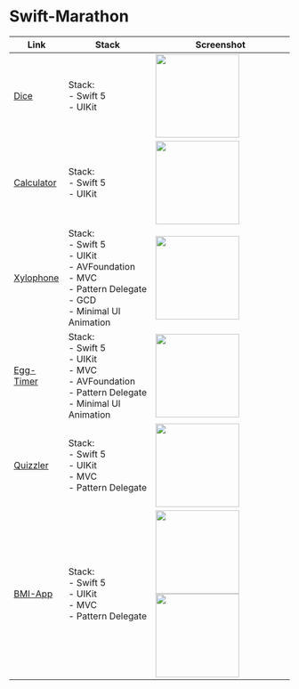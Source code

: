 # Swift-Marathon

| Link                                          | Stack                                                     | Screenshot                                    |
| --------------------------------------------- | --------------------------------------------------------- | ------------------------------------------------------- |
| [Dice](https://github.com/MaybeRT-rt/Dice)    |          Stack: <br>- Swift 5 <br>- UIKit               |        <img align="left" src="https://github.com/MaybeRT-rt/gif/blob/main/dice.png" width="150">                                                  |
| [Calculator](https://github.com/MaybeRT-rt/Calculator) | Stack: <br>- Swift 5 <br>- UIKit   | <img align="left" src="https://github.com/MaybeRT-rt/gif/blob/main/calc.png" width="150">                                                        |
| [Xylophone](https://github.com/MaybeRT-rt/Xylophone) | Stack: <br>- Swift 5 <br>- UIKit <br>- AVFoundation <br>- MVC <br>- Pattern Delegate <br>- GCD <br>- Minimal UI Animation | <img align="left" src="https://github.com/MaybeRT-rt/gif/blob/main/xylophone.png" width="150"> |
| [Egg-Timer](https://github.com/MaybeRT-rt/Egg-Timer) | Stack: <br>- Swift 5 <br>- UIKit <br>- MVC <br>- AVFoundation <br>- Pattern Delegate <br>- Minimal UI Animation |  <img align="left" src="https://github.com/MaybeRT-rt/gif/blob/main/egg.png" width="150"> |
|[Quizzler](https://github.com/MaybeRT-rt/Quizzler)|Stack: <br>- Swift 5 <br>- UIKit <br>- MVC <br>- Pattern Delegate |  <img align="left" src="https://github.com/MaybeRT-rt/gif/blob/main/answer.png" width="150">
| [BMI-App](https://github.com/MaybeRT-rt/BMI-App)| Stack: <br>- Swift 5 <br>- UIKit <br>- MVC <br>- Pattern Delegate | <img align="left" src="https://github.com/MaybeRT-rt/gif/blob/main/1bmi.png" width="150"> <img align="left" src="https://github.com/MaybeRT-rt/gif/blob/main/2bmi.png" width="150">
